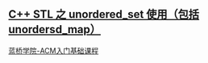 ## [C++ STL 之 unordered_set 使用（包括unordersd_map）](https://blog.csdn.net/qq_32172673/article/details/85160180)

[蓝桥学院-ACM入门基础课程](https://blog.csdn.net/qq_34243930/category_7911298.html)
